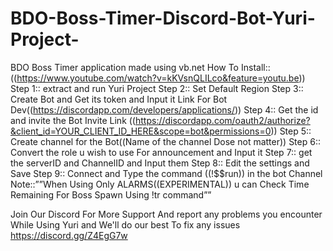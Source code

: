 # BDO-Boss-Timer-Discord-Bot-Yuri-Project-
BDO Boss Timer application made using vb.net 
How To Install::
((https://www.youtube.com/watch?v=kKVsnQLILco&feature=youtu.be))
Step 1:: extract and run Yuri Project
Step 2:: Set Default Region
Step 3:: Create Bot and Get its token and Input it
Link For Bot Dev((https://discordapp.com/developers/applications/))
Step 4:: Get the id and invite the Bot
Invite Link ((https://discordapp.com/oauth2/authorize?&client_id=YOUR_CLIENT_ID_HERE&scope=bot&permissions=0))
Step 5:: Create channel for the Bot((Name of the channel Dose not matter))
Step 6:: Convert the role u wish to use For announcement and Input it
Step 7:: get the serverID and ChannelID and Input them
Step 8:: Edit the settings and Save
Step 9:: Connect and Type the command ((!$$run)) in the bot Channel
Note::””When Using Only ALARMS((EXPERIMENTAL)) u can Check Time Remaining For Boss Spawn Using !tr command””

Join Our Discord For More Support And report any problems you encounter While Using Yuri and We'll do our best To fix any issues
https://discord.gg/Z4EgG7w

